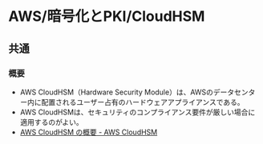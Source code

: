 # AWS/暗号化とPKI/CloudHSM

## 共通

### 概要

- AWS CloudHSM（Hardware Security Module）は、AWSのデータセンター内に配置されるユーザー占有のハードウェアアプライアンスである。
- AWS CloudHSMは、セキュリティのコンプライアンス要件が厳しい場合に適用するのがよい。
- [AWS CloudHSM の概要 - AWS CloudHSM](https://docs.aws.amazon.com/ja_jp/cloudhsm/latest/userguide/introduction.html)
